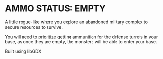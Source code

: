 # AMMO STATUS: EMPTY

A little rogue-like where you explore an abandoned military complex to secure resources to survive.

You will need to prioritize getting ammunition for the defense turrets in your base, as once they are empty, the monsters 
will be able to enter your base.

Built using libGDX